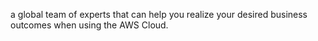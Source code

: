 a global team of experts that can help you realize your desired business outcomes when using the AWS Cloud.